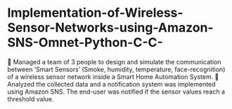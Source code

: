 # Implementation-of-Wireless-Sensor-Networks-using-Amazon-SNS-Omnet-Python-C-C-

 Managed a team of 3 people to design and simulate the communication between ‘Smart Sensors’ (Smoke, humidity, temperature, face-recognition) of a wireless sensor network inside a Smart Home Automation System.
 Analyzed the collected data and a notification system was implemented using Amazon SNS. The end-user was notified if the sensor values reach a threshold value.

